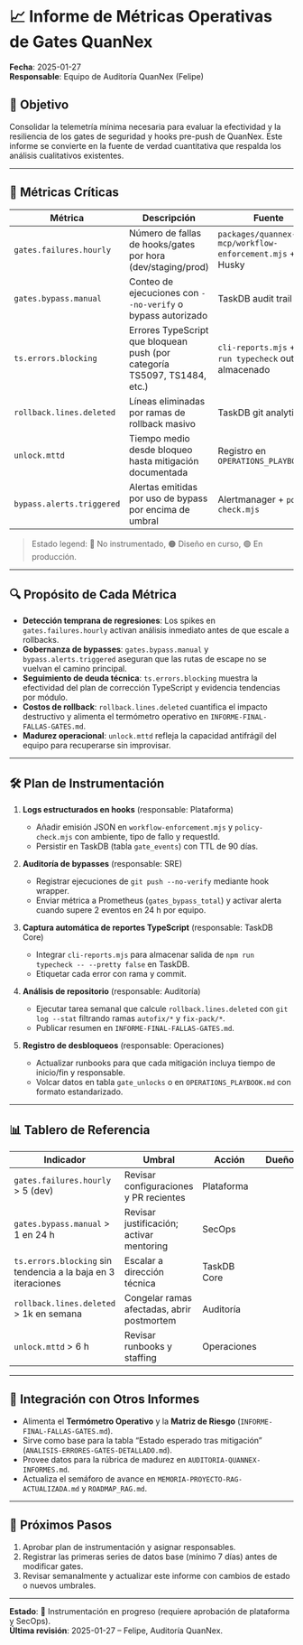 # 📈 Informe de Métricas Operativas de Gates QuanNex

**Fecha**: 2025-01-27  
**Responsable**: Equipo de Auditoría QuanNex (Felipe)

## 🎯 Objetivo

Consolidar la telemetría mínima necesaria para evaluar la efectividad y la resiliencia de los gates de seguridad y hooks pre-push de QuanNex. Este informe se convierte en la fuente de verdad cuantitativa que respalda los análisis cualitativos existentes.

---

## 🧮 Métricas Críticas

| Métrica | Descripción | Fuente | Frecuencia | Responsable | Estado |
| --- | --- | --- | --- | --- | --- |
| `gates.failures.hourly` | Número de fallas de hooks/gates por hora (dev/staging/prod) | `packages/quannex-mcp/workflow-enforcement.mjs` + logs Husky | Cada 60 min | SRE QuanNex | 🔴 Instrumentar |
| `gates.bypass.manual` | Conteo de ejecuciones con `--no-verify` o bypass autorizado | TaskDB audit trail | Cada push | Equipo Plataforma | 🟠 Diseño en curso |
| `ts.errors.blocking` | Errores TypeScript que bloquean push (por categoría TS5097, TS1484, etc.) | `cli-reports.mjs` + `npm run typecheck` output almacenado | Diario | TaskDB Core | 🟠 Diseño en curso |
| `rollback.lines.deleted` | Líneas eliminadas por ramas de rollback masivo | TaskDB git analytics | Post-incident | Auditoría | 🟠 Diseño en curso |
| `unlock.mttd` | Tiempo medio desde bloqueo hasta mitigación documentada | Registro en `OPERATIONS_PLAYBOOK.md` | Mensual | Operaciones | 🔴 Instrumentar |
| `bypass.alerts.triggered` | Alertas emitidas por uso de bypass por encima de umbral | Alertmanager + `policy-check.mjs` | Cada evento | SecOps | 🔴 Instrumentar |

> Estado legend: 🔴 No instrumentado, 🟠 Diseño en curso, 🟢 En producción.

---

## 🔍 Propósito de Cada Métrica

- **Detección temprana de regresiones**: Los spikes en `gates.failures.hourly` activan análisis inmediato antes de que escale a rollbacks.
- **Gobernanza de bypasses**: `gates.bypass.manual` y `bypass.alerts.triggered` aseguran que las rutas de escape no se vuelvan el camino principal.
- **Seguimiento de deuda técnica**: `ts.errors.blocking` muestra la efectividad del plan de corrección TypeScript y evidencia tendencias por módulo.
- **Costos de rollback**: `rollback.lines.deleted` cuantifica el impacto destructivo y alimenta el termómetro operativo en `INFORME-FINAL-FALLAS-GATES.md`.
- **Madurez operacional**: `unlock.mttd` refleja la capacidad antifrágil del equipo para recuperarse sin improvisar.

---

## 🛠️ Plan de Instrumentación

1. **Logs estructurados en hooks** (responsable: Plataforma)  
   - Añadir emisión JSON en `workflow-enforcement.mjs` y `policy-check.mjs` con ambiente, tipo de fallo y requestId.  
   - Persistir en TaskDB (tabla `gate_events`) con TTL de 90 días.

2. **Auditoría de bypasses** (responsable: SRE)  
   - Registrar ejecuciones de `git push --no-verify` mediante hook wrapper.  
   - Enviar métrica a Prometheus (`gates_bypass_total`) y activar alerta cuando supere 2 eventos en 24 h por equipo.

3. **Captura automática de reportes TypeScript** (responsable: TaskDB Core)  
   - Integrar `cli-reports.mjs` para almacenar salida de `npm run typecheck -- --pretty false` en TaskDB.  
   - Etiquetar cada error con rama y commit.

4. **Análisis de repositorio** (responsable: Auditoría)  
   - Ejecutar tarea semanal que calcule `rollback.lines.deleted` con `git log --stat` filtrando ramas `autofix/*` y `fix-pack/*`.  
   - Publicar resumen en `INFORME-FINAL-FALLAS-GATES.md`.

5. **Registro de desbloqueos** (responsable: Operaciones)  
   - Actualizar runbooks para que cada mitigación incluya tiempo de inicio/fin y responsable.  
   - Volcar datos en tabla `gate_unlocks` o en `OPERATIONS_PLAYBOOK.md` con formato estandarizado.

---

## 📊 Tablero de Referencia

| Indicador | Umbral | Acción | Dueño |
| --- | --- | --- | --- |
| `gates.failures.hourly` > 5 (dev) | Revisar configuraciones y PR recientes | Plataforma |
| `gates.bypass.manual` > 1 en 24 h | Revisar justificación; activar mentoring | SecOps |
| `ts.errors.blocking` sin tendencia a la baja en 3 iteraciones | Escalar a dirección técnica | TaskDB Core |
| `rollback.lines.deleted` > 1k en semana | Congelar ramas afectadas, abrir postmortem | Auditoría |
| `unlock.mttd` > 6 h | Revisar runbooks y staffing | Operaciones |

---

## 🧭 Integración con Otros Informes

- Alimenta el **Termómetro Operativo** y la **Matriz de Riesgo** (`INFORME-FINAL-FALLAS-GATES.md`).
- Sirve como base para la tabla “Estado esperado tras mitigación” (`ANALISIS-ERRORES-GATES-DETALLADO.md`).
- Provee datos para la rúbrica de madurez en `AUDITORIA-QUANNEX-INFORMES.md`.
- Actualiza el semáforo de avance en `MEMORIA-PROYECTO-RAG-ACTUALIZADA.md` y `ROADMAP_RAG.md`.

---

## 📌 Próximos Pasos

1. Aprobar plan de instrumentación y asignar responsables.
2. Registrar las primeras series de datos base (mínimo 7 días) antes de modificar gates.
3. Revisar semanalmente y actualizar este informe con cambios de estado o nuevos umbrales.

---

**Estado**: 🚧 Instrumentación en progreso (requiere aprobación de plataforma y SecOps).  
**Última revisión**: 2025-01-27 – Felipe, Auditoría QuanNex.
